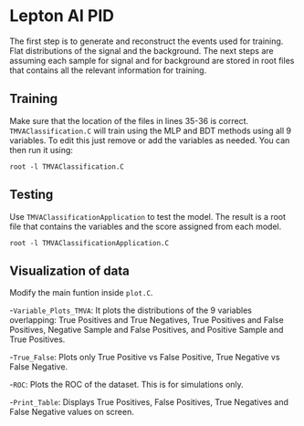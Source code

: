 # Lepton AI PID
The first step is to generate and reconstruct the events used for training. Flat distributions of the signal and the background.
The next steps are assuming each sample for signal and for background are stored in root files that contains all the relevant information for training.
## Training
Make sure that the location of the files in lines 35-36 is correct. `TMVAClassification.C` will train using the MLP and BDT methods using all 9 variables. To edit this just remove or add the variables as needed. You can then run it using:
```
root -l TMVAClassification.C
```
## Testing
Use `TMVAClassificationApplication` to test the model. The result is a root file that contains the variables and the score assigned from each model.
```
root -l TMVAClassificationApplication.C
```

## Visualization of data
Modify the main funtion inside `plot.C`.

-`Variable_Plots_TMVA`: It plots the distributions of the 9 variables overlapping: True Positives and True Negatives, True Positives and False Positives, Negative Sample and False Positives, and Positive Sample and True Positives.

-`True_False`: Plots only True Positive vs False Positive, True Negative vs False Negative.

-`ROC`: Plots the ROC of the dataset. This is for simulations only.

-`Print_Table`: Displays True Positives, False Positives, True Negatives and False Negative values on screen. 
